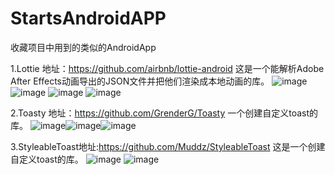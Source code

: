 # StartsAndroidAPP
收藏项目中用到的类似的AndroidApp

1.Lottie
地址：https://github.com/airbnb/lottie-android
这是一个能解析Adobe After Effects动画导出的JSON文件并把他们渲染成本地动画的库。
![image](https://github.com/airbnb/lottie-android/blob/master/gifs/Example1.gif)
![image](https://github.com/airbnb/lottie-android/blob/master/gifs/Example2.gif)
![image](https://github.com/airbnb/lottie-android/blob/master/gifs/Example3.gif)
![image](https://github.com/airbnb/lottie-android/blob/master/gifs/Example4.gif)

2.Toasty
地址：https://github.com/GrenderG/Toasty
一个创建自定义toast的库。
![image](https://raw.githubusercontent.com/GrenderG/Toasty/master/art/scr1.png)![image](https://raw.githubusercontent.com/GrenderG/Toasty/master/art/scr2.png)![image](https://raw.githubusercontent.com/GrenderG/Toasty/master/art/scr3.png)


3.StyleableToast地址:https://github.com/Muddz/StyleableToast
这是一个创建自定义toast的库。
![image](https://github.com/Muddz/StyleableToast/blob/master/showcase.png)
![image](https://camo.githubusercontent.com/a7edeb11d67c6192d90506df396258597ca84951/68747470733a2f2f6d656469612e67697068792e636f6d2f6d656469612f686f7136366e614a516b4543492f67697068792e676966)
